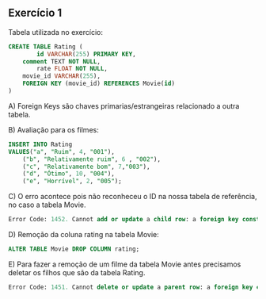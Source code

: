 ## Exercício 1

Tabela utilizada no exercício:

```sql
CREATE TABLE Rating (
		id VARCHAR(255) PRIMARY KEY,
    comment TEXT NOT NULL,
		rate FLOAT NOT NULL,
    movie_id VARCHAR(255),
    FOREIGN KEY (movie_id) REFERENCES Movie(id)
)
```

A) Foreign Keys são chaves primarias/estrangeiras relacionado a outra tabela.

B) Avaliação para os filmes:

```sql
INSERT INTO Rating
VALUES("a", "Ruim", 4, "001"),
	("b", "Relativamente ruim", 6 , "002"),
    ("c", "Relativamente bom", 7,"003"),
    ("d", "Ótimo", 10, "004"),
    ("e", "Horrível", 2, "005");
```

C) O erro acontece pois não reconheceu o ID na nossa tabela de referência, no caso a tabela Movie.

```sql
Error Code: 1452. Cannot add or update a child row: a foreign key constraint fails (`epps-jose-ferreira`.`Rating`, CONSTRAINT `Rating_ibfk_1` FOREIGN KEY (`movie_id`) REFERENCES `Movie` (`id`))
```

D) Remoção da coluna rating na tabela Movie:

```sql
ALTER TABLE Movie DROP COLUMN rating;
```

E) Para fazer a remoção de um filme da tabela Movie antes precisamos deletar os filhos que são da tabela Rating.

```sql
Error Code: 1451. Cannot delete or update a parent row: a foreign key constraint fails (`epps-jose-ferreira`.`Rating`, CONSTRAINT `Rating_ibfk_1` FOREIGN KEY (`movie_id`) REFERENCES `Movie` (`id`))
```
